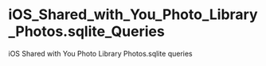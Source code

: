 # iOS_Shared_with_You_Photo_Library_Photos.sqlite_Queries
iOS Shared with You Photo Library Photos.sqlite queries
